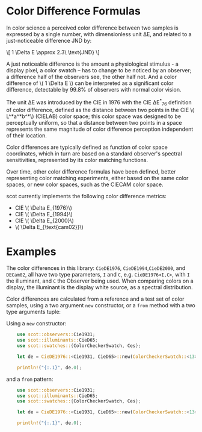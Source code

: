
# Color Difference Formulas

In color science a perceived color difference between two samples is expressed by a single number,
with dimensionless unit &Delta;E, and related to a just-noticeable difference JND by:

\\[  1 \Delta E \approx 2.3\ \text{JND}  \\]

A just noticeable difference is the amount a physiological stimulus - a display pixel, a color swatch – has to change to
be noticed by an observer; a difference half of the observers see, the other half not.
And a color difference of \\( 1 \Delta E \\) can be interpreted as a significant color difference, detectable by 99.8% of observers with normal color vision.

The unit &Delta;E  was introduced by the CIE in 1976 with the CIE &Delta;E<sup>\*</sup><sub>76</sub> definition of color difference, 
defined as the distance between two points in the CIE \\( L^\*a^\*b\^*\\) (CIELAB) color space;
this color space was designed to be perceptually uniform, so that a distance between two points in a space represents
the same magnitude of color difference perception independent of their location.

Color differences are typically defined as function of color space coordinates, which
in turn are based on a standard observer's spectral sensitivities, represented by its color matching functions.

Over time, other color difference formulas have been defined, better representing color matching experiments,
either based on the same color spaces, or new color spaces, such as the CIECAM color space.

scot currently implements the following color difference metrics:

- CIE \\( \Delta E_{1976}\\)
- CIE \\( \Delta E_{1994}\\)
- CIE \\( \Delta E_{2000}\\)
- \\( \Delta E_{\text{cam02}}\\)

# Examples

The color differences in this library: `CieDE1976`, `CieDE1994`,`CieDE2000`, and `DECam02`,
all have two type parameters, `I` and `C`, e.g. `CieDE1976<I,C>`, with `I` the illuminant, and `C` the Observer being used.
When comparing colors on a display, the illuminant is the display white source, as a spectral distribution.

Color differences are calculated from a reference and a test set of color samples, using a two argument `new` constructor, or a `from` method with a two type arguments tuple:

Using a `new` constructor:

```rust
    use scot::observers::Cie1931;
    use scot::illuminants::CieD65;
    use scot::swatches::{ColorCheckerSwatch, Ces};

    let de = CieDE1976::<Cie1931, CieD65>::new(ColorCheckerSwatch::<13>, Ces);

    println!("{:.1}", de.0);
```
and a `from` pattern:

```rust
    use scot::observers::Cie1931;
    use scot::illuminants::CieD65;
    use scot::swatches::{ColorCheckerSwatch, Ces};

    let de = CieDE1976::<Cie1931, CieD65>::new(ColorCheckerSwatch::<13>, Ces);

    println!("{:.1}", de.0);
```